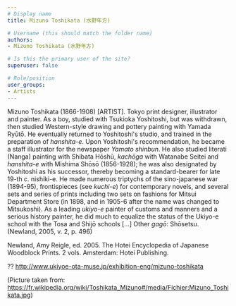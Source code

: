 ```yaml
---
# Display name
title: Mizuno Toshikata (水野年方)

# Username (this should match the folder name)
authors:
- Mizuno Toshikata (水野年方)

# Is this the primary user of the site?
superuser: false

# Role/position
user_groups:
- Artists
---
```


Mizuno Toshikata (1866-1908) [ARTIST]. Tokyo print designer, illustrator and painter. As a boy, studied with Tsukioka Yoshitoshi, but was withdrawn, then studied Western-style drawing and pottery painting with Yamada Ryūtō. He eventually returned to Yoshitoshi's studio, and trained in the preparation of <em>hanshita-e</em>. Upon Yoshitoshi's recommendation, he became a staff illustrator for the newspaper <em>Yamato shinbun</em>. He also studied literati (Nanga) painting with Shibata Hōshū, <em>kachōga</em> with Watanabe Seitei and <em>hanshita-e</em> with Mishima Shōsō (1856-1928); he was also designated by Yoshitoshi as his successor, thereby becoming a standard-bearer for late 19-th c. nishiki-e. He made numerous triptychs of the sino-japanese war (1894-95), frontispieces (see <em>kuchi-e</em>) for contemporary novels, and several sets and series of prints including two sets on fashions for Mitsui Department Store (in 1898, and in 1905-6 after the name was changed to Mitsukoshi). As a leading <em>ukiyo-e</em> painter of customs and manners and a serious history painter, he did much to equalize the status of the Ukiyo-e school with the Tosa and Shijō schools [...] Other <em>gagō</em>: Shōsetsu. (Newland, 2005, v. 2, p. 496)

Newland, Amy Reigle, ed. 2005. The Hotei Encyclopedia of Japanese Woodblock Prints. 2 vols. Amsterdam: Hotei Publishing.


??
http://www.ukiyoe-ota-muse.jp/exhibition-eng/mizuno-toshikata

(Picture taken from: https://fr.wikipedia.org/wiki/Toshikata_Mizuno#/media/Fichier:Mizuno_Toshikata.jpg)
